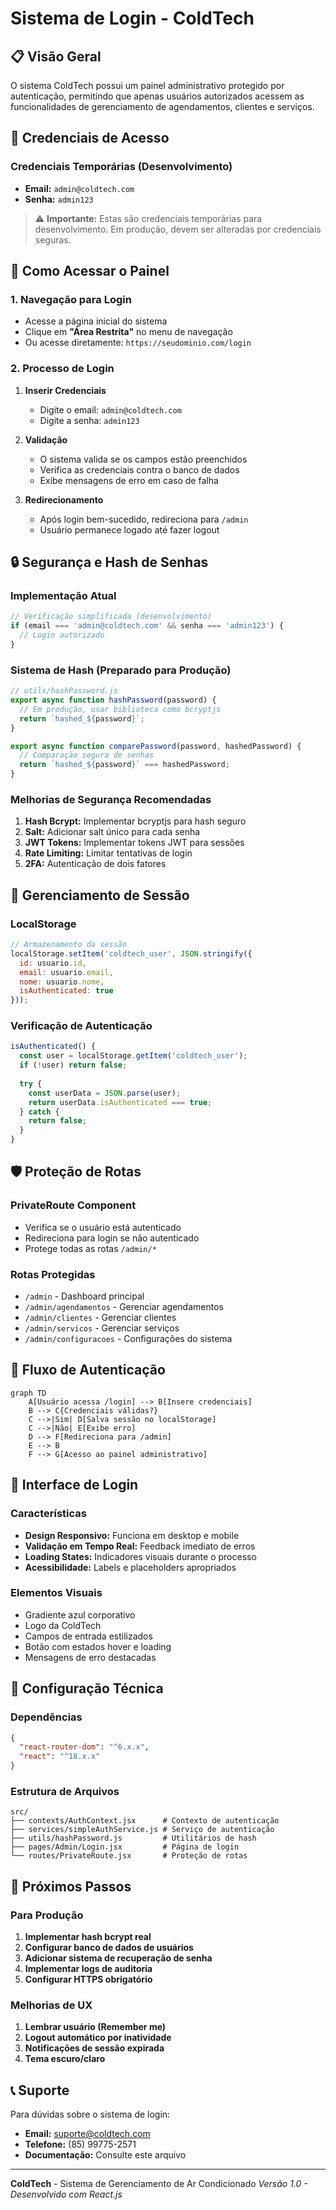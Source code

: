# Sistema de Login - ColdTech

## 📋 Visão Geral

O sistema ColdTech possui um painel administrativo protegido por autenticação, permitindo que apenas usuários autorizados acessem as funcionalidades de gerenciamento de agendamentos, clientes e serviços.

## 🔐 Credenciais de Acesso

### Credenciais Temporárias (Desenvolvimento)
- **Email:** `admin@coldtech.com`
- **Senha:** `admin123`

> ⚠️ **Importante:** Estas são credenciais temporárias para desenvolvimento. Em produção, devem ser alteradas por credenciais seguras.

## 🚪 Como Acessar o Painel

### 1. Navegação para Login
- Acesse a página inicial do sistema
- Clique em **"Área Restrita"** no menu de navegação
- Ou acesse diretamente: `https://seudominio.com/login`

### 2. Processo de Login
1. **Inserir Credenciais**
   - Digite o email: `admin@coldtech.com`
   - Digite a senha: `admin123`

2. **Validação**
   - O sistema valida se os campos estão preenchidos
   - Verifica as credenciais contra o banco de dados
   - Exibe mensagens de erro em caso de falha

3. **Redirecionamento**
   - Após login bem-sucedido, redireciona para `/admin`
   - Usuário permanece logado até fazer logout

## 🔒 Segurança e Hash de Senhas

### Implementação Atual
```javascript
// Verificação simplificada (desenvolvimento)
if (email === 'admin@coldtech.com' && senha === 'admin123') {
  // Login autorizado
}
```

### Sistema de Hash (Preparado para Produção)
```javascript
// utils/hashPassword.js
export async function hashPassword(password) {
  // Em produção, usar biblioteca como bcryptjs
  return `hashed_${password}`;
}

export async function comparePassword(password, hashedPassword) {
  // Comparação segura de senhas
  return `hashed_${password}` === hashedPassword;
}
```

### Melhorias de Segurança Recomendadas
1. **Hash Bcrypt:** Implementar bcryptjs para hash seguro
2. **Salt:** Adicionar salt único para cada senha
3. **JWT Tokens:** Implementar tokens JWT para sessões
4. **Rate Limiting:** Limitar tentativas de login
5. **2FA:** Autenticação de dois fatores

## 💾 Gerenciamento de Sessão

### LocalStorage
```javascript
// Armazenamento da sessão
localStorage.setItem('coldtech_user', JSON.stringify({
  id: usuario.id,
  email: usuario.email,
  nome: usuario.nome,
  isAuthenticated: true
}));
```

### Verificação de Autenticação
```javascript
isAuthenticated() {
  const user = localStorage.getItem('coldtech_user');
  if (!user) return false;
  
  try {
    const userData = JSON.parse(user);
    return userData.isAuthenticated === true;
  } catch {
    return false;
  }
}
```

## 🛡️ Proteção de Rotas

### PrivateRoute Component
- Verifica se o usuário está autenticado
- Redireciona para login se não autenticado
- Protege todas as rotas `/admin/*`

### Rotas Protegidas
- `/admin` - Dashboard principal
- `/admin/agendamentos` - Gerenciar agendamentos
- `/admin/clientes` - Gerenciar clientes
- `/admin/servicos` - Gerenciar serviços
- `/admin/configuracoes` - Configurações do sistema

## 🔄 Fluxo de Autenticação

```mermaid
graph TD
    A[Usuário acessa /login] --> B[Insere credenciais]
    B --> C{Credenciais válidas?}
    C -->|Sim| D[Salva sessão no localStorage]
    C -->|Não| E[Exibe erro]
    D --> F[Redireciona para /admin]
    E --> B
    F --> G[Acesso ao painel administrativo]
```

## 📱 Interface de Login

### Características
- **Design Responsivo:** Funciona em desktop e mobile
- **Validação em Tempo Real:** Feedback imediato de erros
- **Loading States:** Indicadores visuais durante o processo
- **Acessibilidade:** Labels e placeholders apropriados

### Elementos Visuais
- Gradiente azul corporativo
- Logo da ColdTech
- Campos de entrada estilizados
- Botão com estados hover e loading
- Mensagens de erro destacadas

## 🔧 Configuração Técnica

### Dependências
```json
{
  "react-router-dom": "^6.x.x",
  "react": "^18.x.x"
}
```

### Estrutura de Arquivos
```
src/
├── contexts/AuthContext.jsx      # Contexto de autenticação
├── services/simpleAuthService.js # Serviço de autenticação
├── utils/hashPassword.js         # Utilitários de hash
├── pages/Admin/Login.jsx         # Página de login
└── routes/PrivateRoute.jsx       # Proteção de rotas
```

## 🚀 Próximos Passos

### Para Produção
1. **Implementar hash bcrypt real**
2. **Configurar banco de dados de usuários**
3. **Adicionar sistema de recuperação de senha**
4. **Implementar logs de auditoria**
5. **Configurar HTTPS obrigatório**

### Melhorias de UX
1. **Lembrar usuário (Remember me)**
2. **Logout automático por inatividade**
3. **Notificações de sessão expirada**
4. **Tema escuro/claro**

## 📞 Suporte

Para dúvidas sobre o sistema de login:
- **Email:** suporte@coldtech.com
- **Telefone:** (85) 99775-2571
- **Documentação:** Consulte este arquivo

---

**ColdTech** - Sistema de Gerenciamento de Ar Condicionado
*Versão 1.0 - Desenvolvido com React.js*
